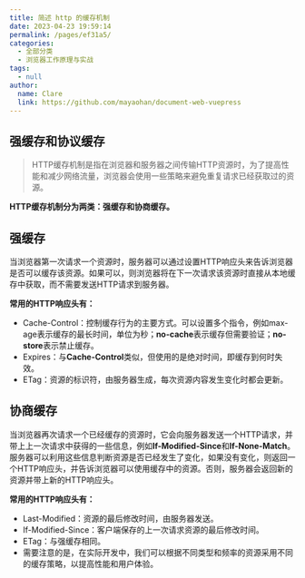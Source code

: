```yaml
---
title: 简述 http 的缓存机制
date: 2023-04-23 19:59:14
permalink: /pages/ef31a5/
categories: 
  - 全部分类
  - 浏览器工作原理与实战
tags: 
  - null
author: 
  name: Clare
  link: https://github.com/mayaohan/document-web-vuepress
---
```

强缓存和协议缓存
-------------
> HTTP缓存机制是指在浏览器和服务器之间传输HTTP资源时，为了提高性能和减少网络流量，浏览器会使用一些策略来避免重复请求已经获取过的资源。

<!-- more -->

**HTTP缓存机制分为两类：强缓存和协商缓存。**

强缓存
-----
当浏览器第一次请求一个资源时，服务器可以通过设置HTTP响应头来告诉浏览器是否可以缓存该资源。如果可以，则浏览器将在下一次请求该资源时直接从本地缓存中获取，而不需要发送HTTP请求到服务器。

**常用的HTTP响应头有：**

+ Cache-Control：控制缓存行为的主要方式。可以设置多个指令，例如max-age表示缓存的最长时间，单位为秒；**no-cache**表示缓存但需要验证；**no-store**表示禁止缓存。
+ Expires：与**Cache-Control**类似，但使用的是绝对时间，即缓存到何时失效。
+ ETag：资源的标识符，由服务器生成，每次资源内容发生变化时都会更新。

协商缓存
------
当浏览器再次请求一个已经缓存的资源时，它会向服务器发送一个HTTP请求，并带上上一次请求中获得的一些信息，例如**If-Modified-Since**和**If-None-Match**。服务器可以利用这些信息判断资源是否已经发生了变化，如果没有变化，则返回一个HTTP响应头，并告诉浏览器可以使用缓存中的资源。否则，服务器会返回新的资源并带上新的HTTP响应头。

**常用的HTTP响应头有：**

+ Last-Modified：资源的最后修改时间，由服务器发送。
+ If-Modified-Since：客户端保存的上一次请求资源的最后修改时间。
+ ETag：与强缓存相同。
+ 需要注意的是，在实际开发中，我们可以根据不同类型和频率的资源采用不同的缓存策略，以提高性能和用户体验。